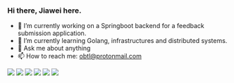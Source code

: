 ### Hi there, Jiawei here.

- 🔭 I’m currently working on a Springboot backend for a feedback submission application.
- 🌱 I’m currently learning Golang, infrastructures and distributed systems.
- 💬 Ask me about anything
- 📫 How to reach me: obtl@protonmail.com

![](https://img.shields.io/badge/React-20232A?style=for-the-badge&logo=react&logoColor=61DAFB)
![](https://img.shields.io/badge/next.js-000000?style=for-the-badge&logo=next.js&logoColor=white)
![](https://img.shields.io/badge/Spring-6DB33F?style=for-the-badge&logo=spring&logoColor=white)
![](https://img.shields.io/badge/PostgreSQL-316192?style=for-the-badge&logo=postgresql&logoColor=white)
![](https://img.shields.io/badge/Linux-FCC624?style=for-the-badge&logo=linux&logoColor=black)
![](https://img.shields.io/badge/Ethereum-A6A9AA?style=for-the-badge&logo=ethereum&logoColor=white)

<!-- 
![Top Langs](https://github-readme-stats.vercel.app/api/top-langs/?username=abc1929&layout=compact)
 -->

